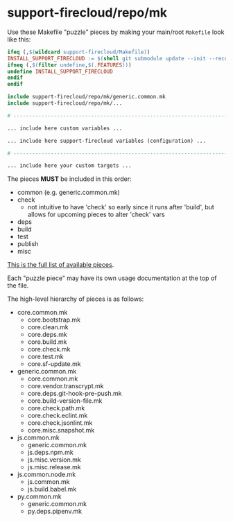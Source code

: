 # support-firecloud/repo/mk

Use these Makefile "puzzle" pieces by making your main/root `Makefile` look like this:

```Makefile
ifeq (,$(wildcard support-firecloud/Makefile))
INSTALL_SUPPORT_FIRECLOUD := $(shell git submodule update --init --recursive support-firecloud)
ifneq (,$(filter undefine,$(.FEATURES)))
undefine INSTALL_SUPPORT_FIRECLOUD
endif
endif

include support-firecloud/repo/mk/generic.common.mk
include support-firecloud/repo/mk/...

# ------------------------------------------------------------------------------

... include here custom variables ...

... include here support-firecloud variables (configuration) ...

# ------------------------------------------------------------------------------

... include here your custom targets ...

```

The pieces **MUST** be included in this order:

* common (e.g. generic.common.mk)
* check
  * not intuitive to have 'check' so early since it runs after 'build',
    but allows for upcoming pieces to alter 'check' vars
* deps
* build
* test
* publish
* misc

[This is the full list of available pieces](./).

Each "puzzle piece" may have its own usage documentation at the top of the file.

The high-level hierarchy of pieces is as follows:

* core.common.mk
  * core.bootstrap.mk
  * core.clean.mk
  * core.deps.mk
  * core.build.mk
  * core.check.mk
  * core.test.mk
  * core.sf-update.mk
* generic.common.mk
  * core.common.mk
  * core.vendor.transcrypt.mk
  * core.deps.git-hook-pre-push.mk
  * core.build-version-file.mk
  * core.check.path.mk
  * core.check.eclint.mk
  * core.check.jsonlint.mk
  * core.misc.snapshot.mk
* js.common.mk
  * generic.common.mk
  * js.deps.npm.mk
  * js.misc.version.mk
  * js.misc.release.mk
* js.common.node.mk
  * js.common.mk
  * js.build.babel.mk
* py.common.mk
  * generic.common.mk
  * py.deps.pipenv.mk
